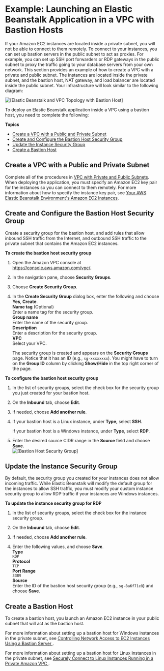 # Example: Launching an Elastic Beanstalk Application in a VPC with Bastion Hosts<a name="vpc-bastion-host"></a>

If your Amazon EC2 instances are located inside a private subnet, you will not be able to connect to them remotely\. To connect to your instances, you can set up bastion servers in the public subnet to act as proxies\. For example, you can set up SSH port forwarders or RDP gateways in the public subnet to proxy the traffic going to your database servers from your own network\. This section provides an example of how to create a VPC with a private and public subnet\. The instances are located inside the private subnet, and the bastion host, NAT gateway, and load balancer are located inside the public subnet\. Your infrastructure will look similar to the following diagram:

![\[Elastic Beanstalk and VPC Topology with Bastion Host\]](http://docs.aws.amazon.com/elasticbeanstalk/latest/dg/images/aeb-vpc-bastion-topo-ngw.png)

To deploy an Elastic Beanstalk application inside a VPC using a bastion host, you need to complete the following:

**Topics**
+ [Create a VPC with a Public and Private Subnet](#vpc-bastion-host-create)
+ [Create and Configure the Bastion Host Security Group](#vpc-bastion-create-host-sg)
+ [Update the Instance Security Group](#vpc-bastion-update-instance-sg)
+ [Create a Bastion Host](#vpc-bastion-host-launch)

## Create a VPC with a Public and Private Subnet<a name="vpc-bastion-host-create"></a>

Complete all of the procedures in [VPC with Private and Public Subnets](vpc.md#services-vpc-privatepublic)\. When deploying the application, you must specify an Amazon EC2 key pair for the instances so you can connect to them remotely\. For more information about how to specify the instance key pair, see [Your AWS Elastic Beanstalk Environment's Amazon EC2 Instances](using-features.managing.ec2.md)\.

## Create and Configure the Bastion Host Security Group<a name="vpc-bastion-create-host-sg"></a>

Create a security group for the bastion host, and add rules that allow inbound SSH traffic from the Internet, and outbound SSH traffic to the private subnet that contains the Amazon EC2 instances\.

**To create the bastion host security group**

1. Open the Amazon VPC console at [https://console\.aws\.amazon\.com/vpc/](https://console.aws.amazon.com/vpc/)\.

1. In the navigation pane, choose **Security Groups**\.

1. Choose **Create Security Group**\.

1. In the **Create Security Group** dialog box, enter the following and choose **Yes, Create**\.  
**Name tag** \(Optional\)  
Enter a name tag for the security group\.  
**Group name**  
Enter the name of the security group\.  
**Description**  
Enter a description for the security group\.  
**VPC**  
Select your VPC\.

   The security group is created and appears on the **Security Groups** page\. Notice that it has an ID \(e\.g\., `sg-xxxxxxxx`\)\. You might have to turn on the **Group ID** column by clicking **Show/Hide** in the top right corner of the page\.

**To configure the bastion host security group**

1. In the list of security groups, select the check box for the security group you just created for your bastion host\.

1. On the **Inbound** tab, choose **Edit**\.

1. If needed, choose **Add another rule**\.

1. If your bastion host is a Linux instance, under **Type**, select **SSH**\.

   If your bastion host is a Windows instance, under **Type**, select **RDP**\.

1. Enter the desired source CIDR range in the **Source** field and choose **Save**\.  
![\[Bastion Host Security Group\]](http://docs.aws.amazon.com/elasticbeanstalk/latest/dg/images/vpc-bh-sg-inbound.png)

## Update the Instance Security Group<a name="vpc-bastion-update-instance-sg"></a>

By default, the security group you created for your instances does not allow incoming traffic\. While Elastic Beanstalk will modify the default group for the instances to allow SSH traffic, you must modify your custom instance security group to allow RDP traffic if your instances are Windows instances\.

**To update the instance security group for RDP**

1. In the list of security groups, select the check box for the instance security group\.

1. On the **Inbound** tab, choose **Edit**\.

1. If needed, choose **Add another rule**\.

1. Enter the following values, and choose **Save**\.   
**Type**  
`RDP`  
**Protocol**  
`TCP`  
**Port Range**  
`3389`  
**Source**  
Enter the ID of the bastion host security group \(e\.g\., `sg-8a6f71e8`\) and choose **Save**\.

## Create a Bastion Host<a name="vpc-bastion-host-launch"></a>

To create a bastion host, you launch an Amazon EC2 instance in your public subnet that will act as the bastion host\.

For more information about setting up a bastion host for Windows instances in the private subnet, see [ Controlling Network Access to EC2 Instances Using a Bastion Server ](http://aws.amazon.com/blogs/security/controlling-network-access-to-ec2-instances-using-a-bastion-server/)\.

For more information about setting up a bastion host for Linux instances in the private subnet, see [ Securely Connect to Linux Instances Running in a Private Amazon VPC ](http://aws.amazon.com/blogs/security/securely-connect-to-linux-instances-running-in-a-private-amazon-vpc/)\.